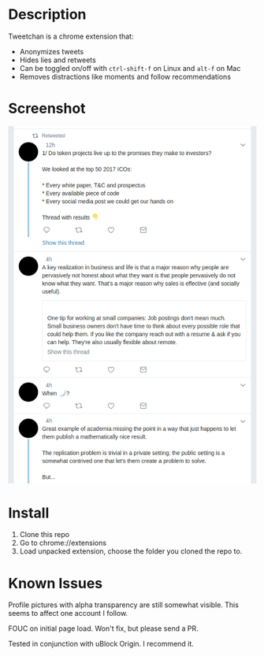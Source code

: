 # Description
Tweetchan is a chrome extension that:

- Anonymizes tweets
- Hides lies and retweets
- Can be toggled on/off with `ctrl-shift-f` on Linux and `alt-f` on Mac
- Removes distractions like moments and follow recommendations

# Screenshot

![Alt text](/anontweets.png?raw=true "Screenshot of anonymized tweets")

# Install

1) Clone this repo
2) Go to chrome://extensions
3) Load unpacked extension, choose the folder you cloned the repo to.

# Known Issues

Profile pictures with alpha transparency are still somewhat visible. This seems to affect one account I follow.

FOUC on initial page load. Won't fix, but please send a PR.

Tested in conjunction with uBlock Origin. I recommend it.